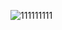 ![111111111](https://user-images.githubusercontent.com/56889151/90608957-4dd6e480-e23e-11ea-82ac-7cca33b34862.png)
